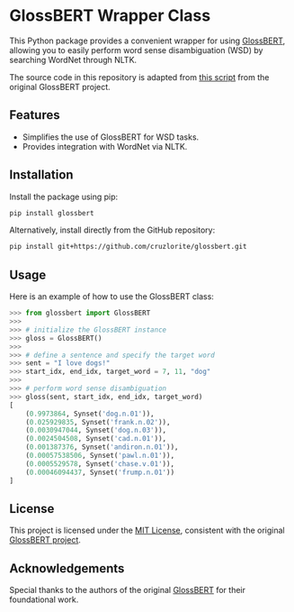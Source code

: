 # GlossBERT Wrapper Class

This Python package provides a convenient wrapper for using [GlossBERT](https://github.com/HSLCY/GlossBERT/tree/master), allowing you to easily perform word sense disambiguation (WSD) by searching WordNet through NLTK.

The source code in this repository is adapted from [this script](https://github.com/HSLCY/GlossBERT/blob/master/run_infer_demo_sent_cls_ws_with_nltk.py) from the original GlossBERT project.

## Features

- Simplifies the use of GlossBERT for WSD tasks.
- Provides integration with WordNet via NLTK.

## Installation

Install the package using pip:

```bash 
pip install glossbert
```

Alternatively, install directly from the GitHub repository:

```bash
pip install git+https://github.com/cruzlorite/glossbert.git
```

## Usage

Here is an example of how to use the GlossBERT class:

```python
>>> from glossbert import GlossBERT
>>> 
>>> # initialize the GlossBERT instance
>>> gloss = GlossBERT()
>>> 
>>> # define a sentence and specify the target word
>>> sent = "I love dogs!"
>>> start_idx, end_idx, target_word = 7, 11, "dog"
>>> 
>>> # perform word sense disambiguation
>>> gloss(sent, start_idx, end_idx, target_word)
[
    (0.9973864, Synset('dog.n.01')),
    (0.025929835, Synset('frank.n.02')),
    (0.0030947044, Synset('dog.n.03')),
    (0.0024504508, Synset('cad.n.01')),
    (0.001387376, Synset('andiron.n.01')),
    (0.00057538506, Synset('pawl.n.01')),
    (0.0005529578, Synset('chase.v.01')),
    (0.00046094437, Synset('frump.n.01'))
]
```

## License

This project is licensed under the [MIT License](https://opensource.org/license/mit), consistent with the original [GlossBERT project](https://github.com/HSLCY/GlossBERT/tree/master).

## Acknowledgements

Special thanks to the authors of the original [GlossBERT](https://github.com/HSLCY/GlossBERT/tree/master) for their foundational work.